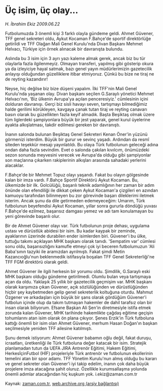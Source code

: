 # Üç isim, üç olay...

*H. İbrahim Ekiz 2009.06.22*

<td class="news-spot">
<p>Futbolumuzda 3 önemli kişi 3 farklı olayla gündeme geldi. Ahmet Güvener, TFF genel sekreteri oldu, Aykut Kocaman F.Bahçe'de sportif direktörlüğe getirildi ve TFF Olağan Mali Genel Kurulu'nda Divan Başkanı Mehmet Helvacı, Türkiye için örnek alınacak bir davranışta bulundu.</p>
<p><p>Aslında bu 3 isim için 3 ayrı yazı kaleme almak gerek, ancak biz bu tür olaylarla fazla ilgilenmeyiz. Olmayan transferi, yapılmış gibi gösterip okura ya da izleyiciye hayal satmak, bazı genel yayın müdürlerimizin gazetecilik anlayışı olduğundan güzelliklere itibar etmiyoruz. Çünkü bu bize ne tiraj ne de reyting kazandırır!
<p>Neyse, hiç değilse biz bize düşeni yapalım. İlki TFF'nin Mali Genel Kurulu'nda yaşanan olay. Divan başkanı seçilen G.Saraylı yönetici Mehmet Helvacı'nın, 'Biz ülkenin Avrupa'ya açılan penceresiyiz.' cümlesinin içini dolduran davranışı. Gerçi biz sisli havayı seven, tartışmayı bilmediğimiz halde gerilimi körükleyen, kavgaya çanak tutan tiraj ve reyting canavarı basın olarak bu güzellikten fazla keyif almadık. Başta Beşiktaş olmak üzere tüm liglerdeki şampiyonlara büyük bir jest yaparak, genel kurul üyelerine ayakta alkışlatması, takdir edilmesi gereken bir davranıştı.
<p>İnanın salonda bulunan Beşiktaş Genel Sekreteri Kenan Öner'in yüzünü görmenizi isterdim. Büyük bir gurur ve sevinç yaşadı. Ardından da resmî siteden teşekkür mesajı yayınlatıldı. Bu olaya Türk futbolunun geleceği adına ondan daha fazla sevindim. Evet o salonda çakılan kıvılcım, önümüzdeki sezon sonunda meyvesini verecek ve Avrupa'da olduğu gibi şampiyonlar son maçlarına çıkarken rakiplerinin alkışları arasında sahadaki yerlerini alacaklar.
<p>F.Bahçe'de bir Mehmet Topuz olayı yaşandı. Fakat bu olayın gölgesinde kalan bir imza vardı. F.Bahçe Sportif Direktörü Aykut Kocaman. Bu, ülkemizde bir ilk. Golcülüğü, başarılı teknik adamlığının her zaman bir adım önünde olan efendiliği ile dikkat çeken Aykut Kocaman'a çizgileri en azından kamuoyu tarafından bilinmeyen bu zor görevinde başarı dileklerimi iletmek isterim. Ancak şunu da dile getirmeden edemeyeceğim: Umarım, Türk futbolunun beyefendisi Aykut Kocaman, yıllar sonra gururla döndüğü yuvası F.Bahçe'de ezilmez, başarısız damgası yemez ve adı tam konulamayan bu yeni görevinde başarılı olur.
<p>Bir de Ahmet Güvener olayı var. Türk futbolunun proje dehası, uygulama ustası ve dürüstlük abidesi bir isim. Bu kadar kaypak bir zeminde, ayaklarının üzerinde durabilen ender isimlerden biri. Güvener'i bu ülke, tuttuğu takımı açıklayan MHK başkanı olarak tanıdı. 'Sempatim var' cümlesi sonu oldu, başarısızlığını kamufle etmeyi çok iyi beceren futbolumuzun 'Ali Baba'sının tazyiki ile aramızdan ayrılmıştı. Fakat şimdi Metin Kazancıoğlu'nun beklenmedik istifasıyla boşalan TFF Genel Sekreterliği'ne TFF FGM direktörü olarak geldi.
<p>Ahmet Güvener ile ilgili herkesin bir yorumu oldu. Şimdilik, G.Saraylı eski MHK başkanı olduğu gündeme getirilmedi. Olumlu bulan veya tartışmaya açan da oldu. Yaklaşık 25 yıllık bir gazetecilik geçmişim var. MHK başkanı olarak karşımıza çıkan Güvener, açık sözlülüğünden ve dürüstlüğünden hiçbir şey kaybetmeden gelip genel sekreterlik koltuğuna oturdu. Mahmut Özgener ve arkadaşları için büyük bir şans olarak gördüğüm Güvener'i futbolun içinde olup da takım tutmayan hakemler de dahil tarafsız olan bir insan olarak biliyorum. Efsane Başkan Ali Şen'in diretmesiyle istifa etmek zorunda kalan Güvener, MHK tarihinde hakemlikte çağdaş eğitime geçişin tohumlarını atan isim olarak ön plana çıkıyor. Şenes Erzik'in Türk futboluna kattığı önemli bir isim olan Ahmet Güvener, merhum Hasan Doğan'ın başkan seçilmesiyle yeniden TFF ailesine katılmıştı.
<p>Şunu demek istiyorum: Ahmet Güvener babamın oğlu değil, fakat duruşu, icraatları, üretkenliği ile Türk futboluna değer katacak bir isim. Stratejik planlamadan tutun da UEFA JIRA Antrenör Eğitimi, Hakem Eğitimi, HerkesİçinFutbol (HİF) projeleriyle Türk antrenör ve futbolunun ekollerinin temelini atan bir spor adamı. TFF Yönetim Kurulu'nun almış olduğu bu kararı ve genel sekreter olan Güvener'i iyi takip edelim, inanın çok daha büyük projelere imza atacağına şahit oluruz. Özellikle kurumsallaşma yolunda önemli adımlar atacağından hiç kuşkum yok. i.ekiz@zaman.com.tr</p>
<a href="http://web.archive.org/web/20101130153626/mailto:i.ekiz@zaman.com.tr">
</a></p></p></p></p></p></p></p></td>

Kaynak: [zaman.com.tr](http://zaman.com.tr/yazar.do?yazino=861595), [web.archive.org (arşiv bağlantısı)](http://web.archive.org/web/20101130153626/http://zaman.com.tr/yazar.do?yazino=861595)
